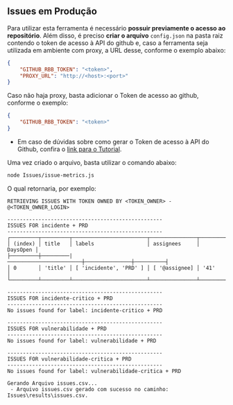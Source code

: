 ## Issues em Produção
Para utilizar esta ferramenta é necessário **possuir previamente o acesso ao repositório**. Além disso, é preciso **criar o arquivo** `config.json` na pasta raiz contendo o token de acesso à API do github e, caso a ferramenta seja utilizada em ambiente com proxy, a URL desse, conforme o exemplo abaixo:

```json
{
    "GITHUB_RBB_TOKEN": "<token>",
    "PROXY_URL": "http://<host>:<port>"
}
```
Caso não haja proxy, basta adicionar o Token de acesso ao github, conforme o exemplo:
```json
{
    "GITHUB_RBB_TOKEN": "<token>"
}
```

- Em caso de dúvidas sobre como gerar o Token de acesso à API do Github, confira o [link para o Tutorial](https://docs.github.com/en/authentication/keeping-your-account-and-data-secure/managing-your-personal-access-tokens#creating-a-personal-access-token-classic).

Uma vez criado o arquivo, basta utilizar o comando abaixo:
```bash
node Issues/issue-metrics.js
```

O qual retornaria, por exemplo:

```text
RETRIEVING ISSUES WITH TOKEN OWNED BY <TOKEN_OWNER> - @<TOKEN_OWNER_LOGIN>

--------------------------------------------------
ISSUES FOR incidente + PRD
--------------------------------------------------
┌─────────┬─────────┬────────────────────────┬───────────────┬──────────┐
│ (index) │ title   │ labels                 │ assignees     │ DaysOpen │
├─────────┼─────────|────────────────────────┼───────────────┼──────────┤
│ 0       │ 'title' │ [ 'incidente', 'PRD' ] │ [ '@assignee] │ '41'     │
└─────────┴─────────┴────────────────────────┴───────────────┴──────────┘

--------------------------------------------------
ISSUES FOR incidente-critico + PRD
--------------------------------------------------
No issues found for label: incidente-critico + PRD

--------------------------------------------------
ISSUES FOR vulnerabilidade + PRD
--------------------------------------------------
No issues found for label: vulnerabilidade + PRD

--------------------------------------------------
ISSUES FOR vulnerabilidade-critica + PRD
--------------------------------------------------
No issues found for label: vulnerabilidade-critica + PRD

Gerando Arquivo issues.csv...
 - Arquivo issues.csv gerado com sucesso no caminho: Issues\results\issues.csv.
```